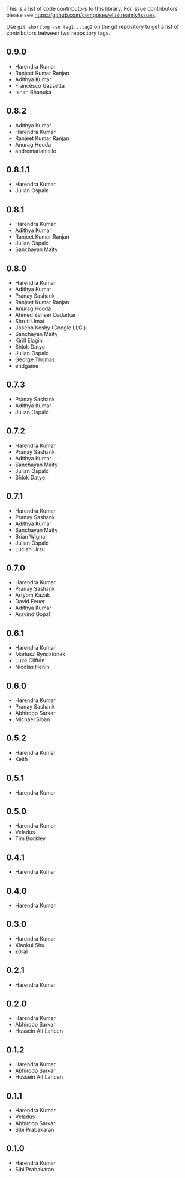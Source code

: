 This is a list of code contributors to this library. For issue contributors
please see https://github.com/composewell/streamly/issues.

Use `git shortlog -sn tag1...tag2` on the git repository to get a list of
contributors between two repository tags.

## 0.9.0

* Harendra Kumar
* Ranjeet Kumar Ranjan
* Adithya Kumar
* Francesco Gazzetta
* Ishan Bhanuka

## 0.8.2

* Adithya Kumar
* Harendra Kumar
* Ranjeet Kumar Ranjan
* Anurag Hooda
* andremarianiello

## 0.8.1.1

* Harendra Kumar
* Julian Ospald

## 0.8.1

* Harendra Kumar
* Adithya Kumar
* Ranjeet Kumar Ranjan
* Julian Ospald
* Sanchayan Maity

## 0.8.0

* Harendra Kumar
* Adithya Kumar
* Pranay Sashank
* Ranjeet Kumar Ranjan
* Anurag Hooda
* Ahmed Zaheer Dadarkar
* Shruti Umat
* Joseph Koshy (Google LLC.)
* Sanchayan Maity
* Kirill Elagin
* Shlok Datye
* Julian Ospald
* George Thomas
* endgame

## 0.7.3

* Pranay Sashank
* Adithya Kumar
* Julian Ospald

## 0.7.2

* Harendra Kumar
* Pranay Sashank
* Adithya Kumar
* Sanchayan Maity
* Julian Ospald
* Shlok Datye

## 0.7.1

* Harendra Kumar
* Pranay Sashank
* Adithya Kumar
* Sanchayan Maity
* Brian Wignall
* Julian Ospald
* Lucian Ursu

## 0.7.0

* Harendra Kumar
* Pranay Sashank
* Artyom Kazak
* David Feuer
* Adithya Kumar
* Aravind Gopal

## 0.6.1

* Harendra Kumar
* Mariusz Ryndzionek
* Luke Clifton
* Nicolas Henin

## 0.6.0

* Harendra Kumar
* Pranay Sashank
* Abhiroop Sarkar
* Michael Sloan

## 0.5.2

* Harendra Kumar
* Keith

## 0.5.1

* Harendra Kumar

## 0.5.0

* Harendra Kumar
* Veladus
* Tim Buckley

## 0.4.1

* Harendra Kumar

## 0.4.0

* Harendra Kumar

## 0.3.0

* Harendra Kumar
* Xiaokui Shu
* k0ral

## 0.2.1

* Harendra Kumar

## 0.2.0

* Harendra Kumar
* Abhiroop Sarkar
* Hussein Ait Lahcen

## 0.1.2

* Harendra Kumar
* Abhiroop Sarkar
* Hussein Ait Lahcen

## 0.1.1

* Harendra Kumar
* Veladus
* Abhiroop Sarkar
* Sibi Prabakaran

## 0.1.0

* Harendra Kumar
* Sibi Prabakaran
